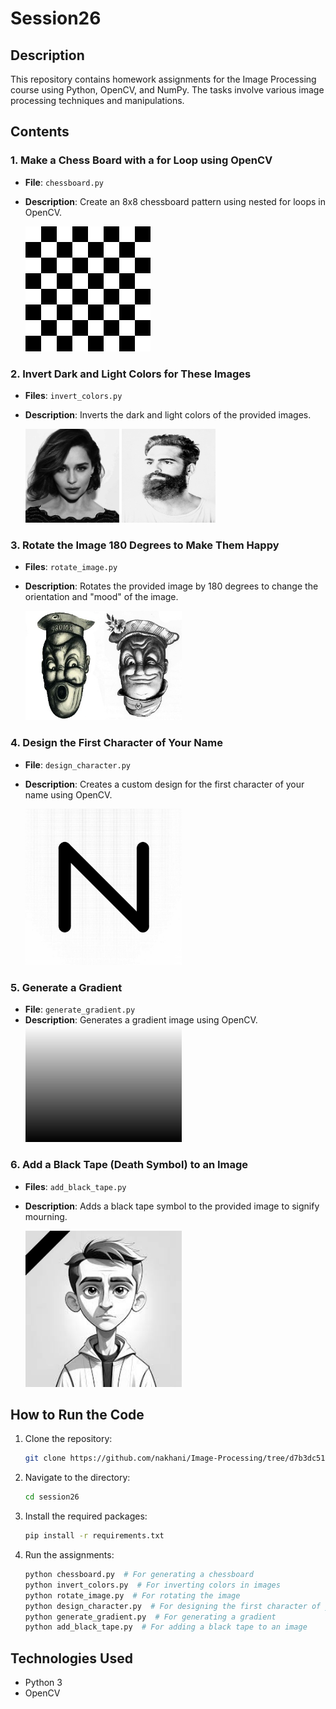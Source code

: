 # Session26

## Description
This repository contains homework assignments for the Image Processing course using Python, OpenCV, and NumPy. The tasks involve various image processing techniques and manipulations.

## Contents
### 1. Make a Chess Board with a for Loop using OpenCV
- **File**: `chessboard.py`
- **Description**: Create an 8x8 chessboard pattern using nested for loops in OpenCV.

  <img src="chessboard\chessboard.jpg" width="200">

### 2. Invert Dark and Light Colors for These Images
- **Files**: `invert_colors.py`
- **Description**: Inverts the dark and light colors of the provided images.

  <img src="Invert\inverted_image1.jpg" width="150">
  <img src="Invert\inverted_image2.jpg" width="150" height="150">


### 3. Rotate the Image 180 Degrees to Make Them Happy 
- **Files**: `rotate_image.py`
- **Description**: Rotates the provided image by 180 degrees to change the orientation and "mood" of the image.

   <img src="Rotate\rotated_image.jpg" width="250">

### 4. Design the First Character of Your Name
- **File**: `design_character.py`
- **Description**: Creates a custom design for the first character of your name using OpenCV.

   <img src="first_character\letter_N.jpg" width="250">

### 5. Generate a Gradient
- **File**: `generate_gradient.py`
- **Description**: Generates a gradient image using OpenCV.
   <img src="Gradient\gradient.jpg" width="250">

### 6. Add a Black Tape (Death Symbol) to an Image
- **Files**: `add_black_tape.py`
- **Description**: Adds a black tape symbol to the provided image to signify mourning.

    <img src="death_symbol\death_image.jpg" width="250">

## How to Run the Code
1. Clone the repository:
   ```sh
   git clone https://github.com/nakhani/Image-Processing/tree/d7b3dc51f5b52de08d845438bac3de3c7cc9cc4c/session26
   ```

2. Navigate to the directory:
   ```sh
   cd session26
   ```

3. Install the required packages:
   ```sh
   pip install -r requirements.txt
   ```

4. Run the assignments:
   ```sh
   python chessboard.py  # For generating a chessboard
   python invert_colors.py  # For inverting colors in images
   python rotate_image.py  # For rotating the image
   python design_character.py  # For designing the first character of your name
   python generate_gradient.py  # For generating a gradient
   python add_black_tape.py  # For adding a black tape to an image
   ```

## Technologies Used
- Python 3
- OpenCV



